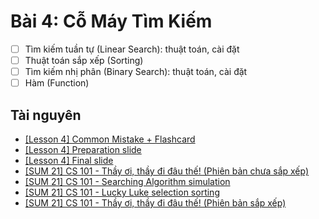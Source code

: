 # Bài 4: Cỗ Máy Tìm Kiếm

- [ ] Tìm kiếm tuần tự (Linear Search): thuật toán, cài đặt
- [ ] Thuật toán sắp xếp (Sorting)
- [ ] Tìm kiếm nhị phân (Binary Search): thuật toán, cài đặt
- [ ] Hàm (Function)

## Tài nguyên

- [[Lesson 4] Common Mistake + Flashcard](https://docs.google.com/presentation/d/e/2PACX-1vSIVfGh1S7kVmT0uuCcCHh2HHbAsoOD9iC58-Hf8LZzmfHFyuvIdmi5DPoB1TGCtCmdusgs5RErVfgE/embed?start=false&loop=false&delayms=3000&slide=id.gb61af6f9ef_1_83)
- [[Lesson 4] Preparation slide](https://docs.google.com/presentation/d/e/2PACX-1vQ7merIUe4zP9PnNa9xuvlJq_DrgZUaQWKtYL2CxWkEu1VKsIOBgaQYA6NCdZvllfgwJH7AOR3j6gZN/embed?start=false&loop=false&delayms=3000&slide=id.gb4103d2256_3_320)
- [[Lesson 4] Final slide](https://docs.google.com/presentation/d/e/2PACX-1vRaplNGdh38_4pg7UMfNV0V2GGAHLpdnqvU4QhKbxFC6jaxTLAVKNIW1h4lccNsJK45WDL2I6dVvhX2/embed?start=false&loop=false&delayms=3000&slide=id.gb4103d2256_3_320)
- [[SUM 21] CS 101 - Thầy ơi, thầy đi đâu thế! (Phiên bản chưa sắp xếp)](https://scratch.mit.edu/projects/481099537/)
- [[SUM 21] CS 101 - Searching Algorithm simulation](https://scratch.mit.edu/projects/553779257)
- [[SUM 21] CS 101 - Lucky Luke selection sorting](https://scratch.mit.edu/projects/481274546/)
- [[SUM 21] CS 101 - Thầy ơi, thầy đi đâu thế! (Phiên bản sắp xếp)](https://scratch.mit.edu/projects/481099413/)